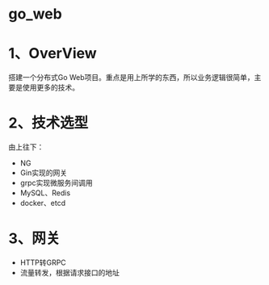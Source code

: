 # go_web

# 1、OverView
搭建一个分布式Go Web项目。重点是用上所学的东西，所以业务逻辑很简单，主要是使用更多的技术。

# 2、技术选型
由上往下：
- NG
- Gin实现的网关
- grpc实现微服务间调用
- MySQL、Redis
- docker、etcd

# 3、网关
- HTTP转GRPC
- 流量转发，根据请求接口的地址
